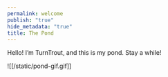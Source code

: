 ```yaml
---
permalink: welcome
publish: "true"
hide_metadata: "true"
title: The Pond
---
```

 Hello! I’m TurnTrout, and this is my pond. Stay a while!

![[/static/pond-gif.gif]]
